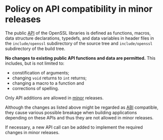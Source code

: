 # Policy on API compatibility in minor releases

The public [API] of the OpenSSL libraries is defined as functions, macros, data
structure declarations, typedefs, and data variables in header files in the
`include/openssl` subdirectory of the source tree and `include/openssl`
subdirectory of the build tree.

**No changes to existing public API functions and data are permitted.** This
includes, but is not limited to:

- constification of arguments;
- changing `void` returns to `int` returns;
- changing a macro to a function and
- corrections of spelling.

Only API additions are allowed in [minor] releases.

Although the changes as listed above might be regarded as [ABI] compatible, they
cause various possible breakage when building applications depending on these
APIs and thus they are not allowed in minor releases.

If necessary, a new API call can be added to implement the required changes in
minor releases.

[ABI]: /policies/general/glossary/#abi
[API]: /policies/general/glossary/#api
[minor]: /policies/general/glossary/#minor-release
